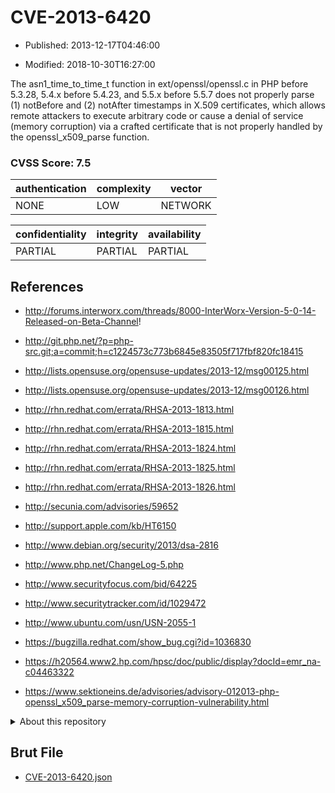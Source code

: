 # CVE-2013-6420

- Published: 2013-12-17T04:46:00

- Modified: 2018-10-30T16:27:00

The asn1_time_to_time_t function in ext/openssl/openssl.c in PHP before 5.3.28, 5.4.x before 5.4.23, and 5.5.x before 5.5.7 does not properly parse (1) notBefore and (2) notAfter timestamps in X.509 certificates, which allows remote attackers to execute arbitrary code or cause a denial of service (memory corruption) via a crafted certificate that is not properly handled by the openssl_x509_parse function.

### CVSS Score: **7.5**

| authentication | complexity | vector |
| --- | --- | --- |
| NONE | LOW | NETWORK |

| confidentiality | integrity | availability |
| --- | --- | --- |
| PARTIAL | PARTIAL | PARTIAL |

## References

* http://forums.interworx.com/threads/8000-InterWorx-Version-5-0-14-Released-on-Beta-Channel!

* http://git.php.net/?p=php-src.git;a=commit;h=c1224573c773b6845e83505f717fbf820fc18415

* http://lists.opensuse.org/opensuse-updates/2013-12/msg00125.html

* http://lists.opensuse.org/opensuse-updates/2013-12/msg00126.html

* http://rhn.redhat.com/errata/RHSA-2013-1813.html

* http://rhn.redhat.com/errata/RHSA-2013-1815.html

* http://rhn.redhat.com/errata/RHSA-2013-1824.html

* http://rhn.redhat.com/errata/RHSA-2013-1825.html

* http://rhn.redhat.com/errata/RHSA-2013-1826.html

* http://secunia.com/advisories/59652

* http://support.apple.com/kb/HT6150

* http://www.debian.org/security/2013/dsa-2816

* http://www.php.net/ChangeLog-5.php

* http://www.securityfocus.com/bid/64225

* http://www.securitytracker.com/id/1029472

* http://www.ubuntu.com/usn/USN-2055-1

* https://bugzilla.redhat.com/show_bug.cgi?id=1036830

* https://h20564.www2.hp.com/hpsc/doc/public/display?docId=emr_na-c04463322

* https://www.sektioneins.de/advisories/advisory-012013-php-openssl_x509_parse-memory-corruption-vulnerability.html

<details>
<summary>About this repository</summary> 

  This repository is part of the project [Live Hack CVE](https://github.com/Live-Hack-CVE). Main website can be found [www.live-hack.org](https://www.live-hack.org) 
  
  Made by [Sn0wAlice](https://github.com/Sn0wAlice) for the people that care about security and need to have a feed of the latest CVEs. Hope you enjoy it, don't forget to star the repo and follow me on [Twitter](https://twitter.com/Sn0wAlice) and [Github](https://github.com/Sn0wAlice). And that is my [personnal website](https://www.alice-snow.me/)

  - [Home Page](https://github.com/Live-Hack-CVE)
  - [Framework](https://github.com/Live-Hack-CVE/cve-framework)
  - [CVE database](https://github.com/Live-Hack-CVE/full_database)
  - [Changelog](https://github.com/Live-Hack-CVE/Changelog)
</details>

## Brut File

* [CVE-2013-6420.json](https://raw.githubusercontent.com/Live-Hack-CVE/full_database/main/cves/2013/CVE-2013-6420.json)

